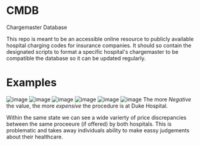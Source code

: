 # CMDB
Chargemaster Database

This repo is meant to be an accessible online resource to publicly available hospital charging codes for insurance companies. It should so contain the designated scripts to format a specific hospital's chargemaster to be compatible the database so it can be updated regularly. 

# Examples
![image](https://github.com/user-attachments/assets/e495436b-1474-4ed5-a543-5d028bd08a07)
![image](https://github.com/user-attachments/assets/9ac8623e-6367-4655-9e15-31a13bbf717a)
![image](https://github.com/user-attachments/assets/8d95721a-0d11-4dbe-8de7-6a6f2fa49abb)
![image](https://github.com/user-attachments/assets/1d3a0036-691e-4a15-8dd2-580b783387cd)
![image](https://github.com/user-attachments/assets/d2400eb5-5b75-4241-8ca2-8afb9971436e)
![image](https://github.com/user-attachments/assets/d919784e-06da-44c1-ba77-2fbda359541e)
The more _Negative_ the value, the more _expensive_ the procedure is at Duke Hospital.

Within the same state we can see a wide varierty of price discrepancies between the same proceeure (if offered) by both hospitals. This is problematic and takes away individuals ability to make eassy judgements about their healthcare. 

